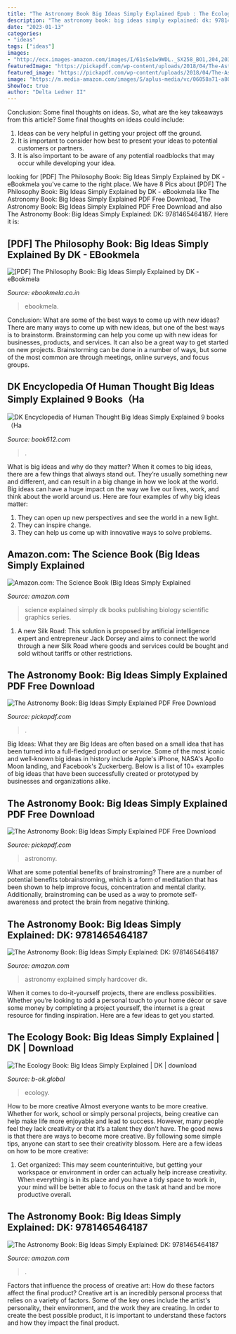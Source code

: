 ```yaml
---
title: "The Astronomy Book Big Ideas Simply Explained Epub : The Ecology Book: Big Ideas Simply Explained"
description: "The astronomy book: big ideas simply explained: dk: 9781465464187"
date: "2023-01-13"
categories:
- "ideas"
tags: ["ideas"]
images:
- "http://ecx.images-amazon.com/images/I/61sSe1w9WDL._SX258_BO1,204,203,200_.jpg"
featuredImage: "https://pickapdf.com/wp-content/uploads/2018/04/The-Astronomy-Book-Big-Ideas-Simply-Explained-1st-Edition-1.jpg"
featured_image: "https://pickapdf.com/wp-content/uploads/2018/04/The-Astronomy-Book-Big-Ideas-Simply-Explained-1st-Edition-1.jpg"
image: "https://m.media-amazon.com/images/S/aplus-media/vc/06058a71-a807-47e4-ac59-3d6d50cc727e.jpg"
ShowToc: true
author: "Delta Ledner II"
---
```



Conclusion: Some final thoughts on ideas.
So, what are the key takeaways from this article?
Some final thoughts on ideas could include:
1. Ideas can be very helpful in getting your project off the ground.
2. It is important to consider how best to present your ideas to potential customers or partners.
3. It is also important to be aware of any potential roadblocks that may occur while developing your idea.

	

		
looking for [PDF] The Philosophy Book: Big Ideas Simply Explained by DK - eBookmela you've came to the right place. We have 8 Pics about [PDF] The Philosophy Book: Big Ideas Simply Explained by DK - eBookmela like The Astronomy Book: Big Ideas Simply Explained PDF Free Download, The Astronomy Book: Big Ideas Simply Explained PDF Free Download and also The Astronomy Book: Big Ideas Simply Explained: DK: 9781465464187. Here it is:
		
    
## [PDF] The Philosophy Book: Big Ideas Simply Explained By DK - EBookmela

<img loading=lazy src="https://www.ebookmela.co.in/wp-content/uploads/2019/09/71SfkEBdTFL-857x1024.jpg" onerror="this.onerror=null;this.src='https://tse3.mm.bing.net/th?id=OIP.jA3cyKkHxZheibmggSGTgAHaI2&amp;pid=15.1';" alt="[PDF] The Philosophy Book: Big Ideas Simply Explained by DK - eBookmela">

_Source: ebookmela.co.in_

>ebookmela. 

	

Conclusion: What are some of the best ways to come up with new ideas?
There are many ways to come up with new ideas, but one of the best ways is to brainstorm. Brainstorming can help you come up with new ideas for businesses, products, and services. It can also be a great way to get started on new projects. Brainstorming can be done in a number of ways, but some of the most common are through meetings, online surveys, and focus groups.

    
## DK Encyclopedia Of Human Thought Big Ideas Simply Explained 9 Books（Ha

<img loading=lazy src="https://cdn.shopifycdn.net/s/files/1/0470/2339/0887/files/QQ_20210413172834_600x600.jpg?v=1618306135" onerror="this.onerror=null;this.src='https://tse2.mm.bing.net/th?id=OIP.zNEgd8_vacD46k73VSx-3wHaHa&amp;pid=15.1';" alt="DK Encyclopedia of Human Thought Big Ideas Simply Explained 9 books（Ha">

_Source: book612.com_

>. 

	

What is big ideas and why do they matter?
When it comes to big ideas, there are a few things that always stand out. They’re usually something new and different, and can result in a big change in how we look at the world. Big ideas can have a huge impact on the way we live our lives, work, and think about the world around us. Here are four examples of why big ideas matter: 
1. They can open up new perspectives and see the world in a new light.
2. They can inspire change.
3. They can help us come up with innovative ways to solve problems.

    
## Amazon.com: The Science Book (Big Ideas Simply Explained

<img loading=lazy src="http://ecx.images-amazon.com/images/I/61sSe1w9WDL._SX258_BO1,204,203,200_.jpg" onerror="this.onerror=null;this.src='https://tse3.mm.bing.net/th?id=OIP.lrQaVs_U8Rf_jxMCynsQEwAAAA&amp;pid=15.1';" alt="Amazon.com: The Science Book (Big Ideas Simply Explained">

_Source: amazon.com_

>science explained simply dk books publishing biology scientific graphics series. 

	

1. A new Silk Road: This solution is proposed by artificial intelligence expert and entrepreneur Jack Dorsey and aims to connect the world through a new Silk Road where goods and services could be bought and sold without tariffs or other restrictions.

    
## The Astronomy Book: Big Ideas Simply Explained PDF Free Download

<img loading=lazy src="https://pickapdf.com/wp-content/uploads/2018/04/The-Astronomy-Book-Big-Ideas-Simply-Explained-1st-Edition-1.jpg" onerror="this.onerror=null;this.src='https://tse3.mm.bing.net/th?id=OIP.mGw5-RwG8VfaPLOeiYBKowHaD4&amp;pid=15.1';" alt="The Astronomy Book: Big Ideas Simply Explained PDF Free Download">

_Source: pickapdf.com_

>. 

	

Big Ideas: What they are
Big Ideas are often based on a small idea that has been turned into a full-fledged product or service. Some of the most iconic and well-known big ideas in history include Apple's iPhone, NASA's Apollo Moon landing, and Facebook's Zuckerberg. 
Below is a list of 10+ examples of big ideas that have been successfully created or prototyped by businesses and organizations alike.

    
## The Astronomy Book: Big Ideas Simply Explained PDF Free Download

<img loading=lazy src="https://pickapdf.com/wp-content/uploads/2018/04/The-Astronomy-Book-Big-Ideas-Simply-Explained-1st-Edition.jpg" onerror="this.onerror=null;this.src='https://tse2.mm.bing.net/th?id=OIP.481YwUIKzVo0DnErqx7C-wHaI1&amp;pid=15.1';" alt="The Astronomy Book: Big Ideas Simply Explained PDF Free Download">

_Source: pickapdf.com_

>astronomy. 

	

What are some potential benefits of brainstroming?
There are a number of potential benefits tobrainstroming, which is a form of meditation that has been shown to help improve focus, concentration and mental clarity. Additionally, brainstroming can be used as a way to promote self-awareness and protect the brain from negative thinking.

    
## The Astronomy Book: Big Ideas Simply Explained: DK: 9781465464187

<img loading=lazy src="https://m.media-amazon.com/images/S/aplus-media/vc/d6395f7b-0fe2-4216-910c-cd018b026d7a.jpg" onerror="this.onerror=null;this.src='https://tse2.mm.bing.net/th?id=OIP.0Dnbh0BeRVPHP-2X_89EFgHaFu&amp;pid=15.1';" alt="The Astronomy Book: Big Ideas Simply Explained: DK: 9781465464187">

_Source: amazon.com_

>astronomy explained simply hardcover dk. 

	

When it comes to do-it-yourself projects, there are endless possibilities. Whether you’re looking to add a personal touch to your home décor or save some money by completing a project yourself, the internet is a great resource for finding inspiration. Here are a few ideas to get you started.

    
## The Ecology Book: Big Ideas Simply Explained | DK | Download

<img loading=lazy src="https://covers.zlibcdn2.com/covers/books/49/ad/03/49ad031d59bcb1b73b21399db7aeff08.jpg" onerror="this.onerror=null;this.src='https://tse3.mm.bing.net/th?id=OIP.ydzNG8Q7q4396R4jky1t-AAAAA&amp;pid=15.1';" alt="The Ecology Book: Big Ideas Simply Explained | DK | download">

_Source: b-ok.global_

>ecology. 

	

How to be more creative
Almost everyone wants to be more creative. Whether for work, school or simply personal projects, being creative can help make life more enjoyable and lead to success. However, many people feel they lack creativity or that it’s a talent they don’t have. The good news is that there are ways to become more creative. By following some simple tips, anyone can start to see their creativity blossom.
Here are a few ideas on how to be more creative:

1) Get organized: This may seem counterintuitive, but getting your workspace or environment in order can actually help increase creativity. When everything is in its place and you have a tidy space to work in, your mind will be better able to focus on the task at hand and be more productive overall.

    
## The Astronomy Book: Big Ideas Simply Explained: DK: 9781465464187

<img loading=lazy src="https://m.media-amazon.com/images/S/aplus-media/vc/06058a71-a807-47e4-ac59-3d6d50cc727e.jpg" onerror="this.onerror=null;this.src='https://tse2.mm.bing.net/th?id=OIP.cXYhAKOClnQeLTMUFOJT6QHaFu&amp;pid=15.1';" alt="The Astronomy Book: Big Ideas Simply Explained: DK: 9781465464187">

_Source: amazon.com_

>. 

	

Factors that influence the process of creative art: How do these factors affect the final product?
Creative art is an incredibly personal process that relies on a variety of factors. Some of the key ones include the artist's personality, their environment, and the work they are creating. In order to create the best possible product, it is important to understand these factors and how they impact the final product.


